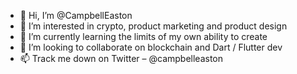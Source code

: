 - 👋 Hi, I’m @CampbellEaston
- 👀 I’m interested in crypto, product marketing and product design
- 🌱 I’m currently learning the limits of my own ability to create
- 💞️ I’m looking to collaborate on blockchain and Dart / Flutter dev
- 📫 Track me down on Twitter – @campbelleaston

<!---
CampbellEaston/CampbellEaston is a ✨ special ✨ repository because its `README.md` (this file) appears on your GitHub profile.
You can click the Preview link to take a look at your changes.
--->
